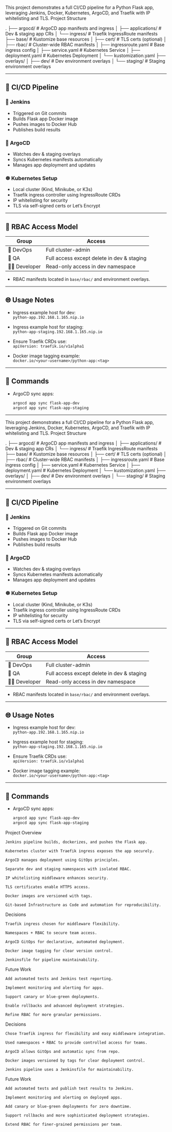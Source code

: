This project demonstrates a full CI/CD pipeline for a Python Flask app, leveraging Jenkins, Docker, Kubernetes, ArgoCD, and Traefik with IP whitelisting and TLS.
Project Structure

.
├── argocd/                 # ArgoCD app manifests and ingress
│   ├── applications/       # Dev & staging app CRs
│   └── ingress/            # Traefik IngressRoute manifests
├── base/                   # Kustomize base resources
│   ├── cert/               # TLS certs (optional)
│   ├── rbac/               # Cluster-wide RBAC manifests
│   ├── ingressroute.yaml   # Base ingress config
│   ├── service.yaml        # Kubernetes Service
│   ├── deployment.yaml     # Kubernetes Deployment
│   └── kustomization.yaml
├── overlays/
│   ├── dev/                # Dev environment overlays
│   └── staging/            # Staging environment overlays

---

## 🔄 CI/CD Pipeline

### 🔧 Jenkins

- Triggered on Git commits  
- Builds Flask app Docker image  
- Pushes images to Docker Hub  
- Publishes build results  

### 🎯 ArgoCD

- Watches dev & staging overlays  
- Syncs Kubernetes manifests automatically  
- Manages app deployment and updates  

### ☸️ Kubernetes Setup

- Local cluster (Kind, Minikube, or K3s)  
- Traefik ingress controller using IngressRoute CRDs  
- IP whitelisting for security  
- TLS via self-signed certs or Let’s Encrypt  

---

## 🔐 RBAC Access Model

| Group       | Access                                  |
|-------------|---------------------------------------|
| 👷 DevOps      | Full cluster-admin                     |
| 🧪 QA          | Full access except delete in dev & staging |
| 👨‍💻 Developer  | Read-only access in dev namespace     |

- RBAC manifests located in `base/rbac/` and environment overlays.

---

## 🌐 Usage Notes

- Ingress example host for dev:  
  `python-app.192.168.1.165.nip.io`

- Ingress example host for staging:  
  `python-app-staging.192.168.1.165.nip.io`

- Ensure Traefik CRDs use:  
  `apiVersion: traefik.io/v1alpha1`

- Docker image tagging example:  
  `docker.io/<your-username>/python-app:<tag>`

---

## 📝 Commands

- ArgoCD sync apps:  
  ```bash
  argocd app sync flask-app-dev
  argocd app sync flask-app-staging

---

This project demonstrates a full CI/CD pipeline for a Python Flask app, leveraging Jenkins, Docker, Kubernetes, ArgoCD, and Traefik with IP whitelisting and TLS.
Project Structure

.
├── argocd/                 # ArgoCD app manifests and ingress
│   ├── applications/       # Dev & staging app CRs
│   └── ingress/            # Traefik IngressRoute manifests
├── base/                   # Kustomize base resources
│   ├── cert/               # TLS certs (optional)
│   ├── rbac/               # Cluster-wide RBAC manifests
│   ├── ingressroute.yaml   # Base ingress config
│   ├── service.yaml        # Kubernetes Service
│   ├── deployment.yaml     # Kubernetes Deployment
│   └── kustomization.yaml
├── overlays/
│   ├── dev/                # Dev environment overlays
│   └── staging/            # Staging environment overlays

---

## 🔄 CI/CD Pipeline

### 🔧 Jenkins

- Triggered on Git commits  
- Builds Flask app Docker image  
- Pushes images to Docker Hub  
- Publishes build results  

### 🎯 ArgoCD

- Watches dev & staging overlays  
- Syncs Kubernetes manifests automatically  
- Manages app deployment and updates  

### ☸️ Kubernetes Setup

- Local cluster (Kind, Minikube, or K3s)  
- Traefik ingress controller using IngressRoute CRDs  
- IP whitelisting for security  
- TLS via self-signed certs or Let’s Encrypt  

---

## 🔐 RBAC Access Model

| Group       | Access                                  |
|-------------|---------------------------------------|
| 👷 DevOps      | Full cluster-admin                     |
| 🧪 QA          | Full access except delete in dev & staging |
| 👨‍💻 Developer  | Read-only access in dev namespace     |

- RBAC manifests located in `base/rbac/` and environment overlays.

---

## 🌐 Usage Notes

- Ingress example host for dev:  
  `python-app.192.168.1.165.nip.io`

- Ingress example host for staging:  
  `python-app-staging.192.168.1.165.nip.io`

- Ensure Traefik CRDs use:  
  `apiVersion: traefik.io/v1alpha1`

- Docker image tagging example:  
  `docker.io/<your-username>/python-app:<tag>`

---

## 📝 Commands

- ArgoCD sync apps:  
  ```bash
  argocd app sync flask-app-dev
  argocd app sync flask-app-staging


Project Overview

    Jenkins pipeline builds, dockerizes, and pushes the Flask app.

    Kubernetes cluster with Traefik ingress exposes the app securely.

    ArgoCD manages deployment using GitOps principles.

    Separate dev and staging namespaces with isolated RBAC.

    IP whitelisting middleware enhances security.

    TLS certificates enable HTTPS access.

    Docker images are versioned with tags.

    Git-based Infrastructure as Code and automation for reproducibility.

Decisions

    Traefik ingress chosen for middleware flexibility.

    Namespaces + RBAC to secure team access.

    ArgoCD GitOps for declarative, automated deployment.

    Docker image tagging for clear version control.

    Jenkinsfile for pipeline maintainability.

Future Work

    Add automated tests and Jenkins test reporting.

    Implement monitoring and alerting for apps.

    Support canary or blue-green deployments.

    Enable rollbacks and advanced deployment strategies.

    Refine RBAC for more granular permissions.

Decisions

    Chose Traefik ingress for flexibility and easy middleware integration.

    Used namespaces + RBAC to provide controlled access for teams.

    ArgoCD allows GitOps and automatic sync from repo.

    Docker images versioned by tags for clear deployment control.

    Jenkins pipeline uses a Jenkinsfile for maintainability.

Future Work

    Add automated tests and publish test results to Jenkins.

    Implement monitoring and alerting on deployed apps.

    Add canary or blue-green deployments for zero downtime.

    Support rollbacks and more sophisticated deployment strategies.

    Extend RBAC for finer-grained permissions per team.

